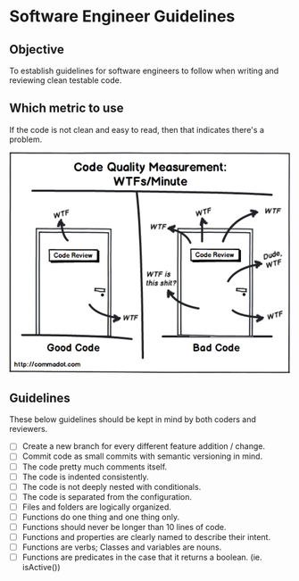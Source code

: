 # Software Engineer Guidelines
## Objective

To establish guidelines for software engineers to follow when writing and reviewing clean testable code.

## Which metric to use

If the code is not clean and easy to read, then that indicates there's a problem.

<img src="code-review.png">

## Guidelines

These below guidelines should be kept in mind by both coders and reviewers.

- [ ] Create a new branch for every different feature addition / change.
- [ ] Commit code as small commits with semantic versioning in mind.
- [ ] The code pretty much comments itself.
- [ ] The code is indented consistently.
- [ ] The code is not deeply nested with conditionals.
- [ ] The code is separated from the configuration.
- [ ] Files and folders are logically organized.
- [ ] Functions do one thing and one thing only.
- [ ] Functions should never be longer than 10 lines of code.
- [ ] Functions and properties are clearly named to describe their intent.
- [ ] Functions are verbs; Classes and variables are nouns.
- [ ] Functions are predicates in the case that it returns a boolean. (ie. isActive())
